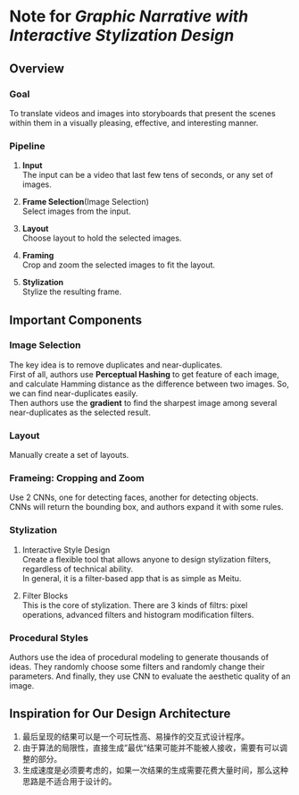 # **Note** for *Graphic Narrative with Interactive Stylization Design*

## Overview

### Goal

To translate videos and images into storyboards that present the scenes within them in a visually pleasing, effective, and interesting manner.

### Pipeline

1. **Input**  
The input can be a video that last few tens of seconds, or any set of images.

2. **Frame Selection**(Image Selection)  
Select images from the input.

3. **Layout**  
Choose layout to hold the selected images.

4. **Framing**  
Crop and zoom the selected images to fit the layout.

5. **Stylization**  
Stylize the resulting frame.

## Important Components

### Image Selection

The key idea is to remove duplicates and near-duplicates.  
First of all, authors use **Perceptual Hashing** to get feature of each image, and calculate Hamming distance as the difference between two images. So, we can find near-duplicates easily.  
Then authors use the **gradient** to find the sharpest image among several near-duplicates as the selected result.  

### Layout

Manually create a set of layouts.  

### Frameing: Cropping and Zoom

Use 2 CNNs, one for detecting faces, another for detecting objects.  
CNNs will return the bounding box, and authors expand it with some rules.

### Stylization

1. Interactive Style Design  
Create a flexible tool that allows anyone to design stylization filters, regardless of technical ability.  
In general, it is a filter-based app that is as simple as Meitu.

2. Filter Blocks  
This is the core of stylization. There are 3 kinds of filtrs: pixel operations, advanced filters and histogram modification filters.  

### Procedural Styles

Authors use the idea of procedural modeling to generate thousands of ideas. They randomly choose some filters and randomly change their parameters. And finally, they use CNN to evaluate the aesthetic quality of an image.

## Inspiration for Our Design Architecture

1. 最后呈现的结果可以是一个可玩性高、易操作的交互式设计程序。
2. 由于算法的局限性，直接生成”最优“结果可能并不能被人接收，需要有可以调整的部分。
3. 生成速度是必须要考虑的，如果一次结果的生成需要花费大量时间，那么这种思路是不适合用于设计的。
